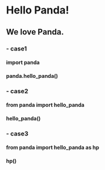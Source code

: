 # Hello Panda!
## We love Panda.
### - case1
#### import panda
#### panda.hello_panda()
### - case2
#### from panda import hello_panda
#### hello_panda()
### - case3
#### from panda import hello_panda as hp
#### hp()

